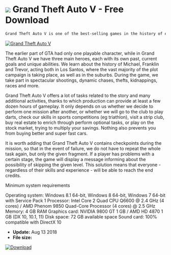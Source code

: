 # ![](https://cdn.softexe.net/static/icon/win.gif) Grand Theft Auto V  - Free Download

```sh
Grand Theft Auto V is one of the best-selling games in the history of electronic entertainment (nearly 100 million copies worldwide).
```
[![Grand Theft Auto V](https://gallery.dpcdn.pl/imgc/Tools/84146/g_-_420x350_1.5_-_x2bcdd985-5785-44d6-9652-9f2b86d84db4.jpg)](https://softexe.net/win/games-entertainment/shooters/grand-theft-auto-v:aaRc.html)

The earlier part of GTA had only one playable character, while in Grand Theft Auto V we have three main heroes, each with its own past, current goals and unique abilities. We learn about the history of Michael, Franklin and Trevor, acting both in Los Santos, where the vast majority of the plot campaign is taking place, as well as in the suburbs. During the game, we take part in spectacular shootings, dynamic chases, thefts, kidnappings, races and more.
 
 Grand Theft Auto V offers a lot of tasks related to the story and many additional activities, thanks to which production can provide at least a few dozen hours of gameplay. It only depends on us whether we decide to perform one mission after another, or whether we will go to the club to play darts, check our skills in sports competitions (eg triathlon), visit a strip club, buy real estate to enrich through perform optional tasks, or play on the stock market, trying to multiply your savings. Nothing also prevents you from buying better and super fast cars.
 
 It is worth adding that Grand Theft Auto V contains checkpoints during the mission, so that in the event of failure, we do not have to repeat the whole task again, but only the given fragment. If a player has problems with a certain stage, the game will display a message informing about the possibility of skipping the given level. This solution means that everyone - regardless of their skills and experience - will be able to reach the end credits.
 
 Minimum system requirements
 
 Operating system: Windows 8.1 64-bit, Windows 8 64-bit, Windows 7 64-bit with Service Pack 1
 Processor: Intel Core 2 Quad CPU Q6600 @ 2.4 GHz (4 cores) / AMD Phenom 9850 Quad-Core Processor (4 cores) @ 2.5 GHz
 Memory: 4 GB RAM
 Graphics card: NVIDIA 9800 GT 1 GB / AMD HD 4870 1 GB (DX 10, 10.1, 11)
 Disk space: 72 GB available space
 Sound card: 100% compatible with DirectX 10


- **Update:** Aug 13 2018
- **File size:** 

[![Download](https://cdn.softexe.net/static/img/download.png)](https://softexe.net/win/games-entertainment/shooters/grand-theft-auto-v:aaRc.html)


